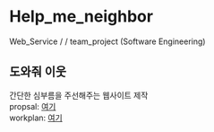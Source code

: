 # Help_me_neighbor
Web_Service / / team_project (Software Engineering)

## 도와줘 이웃
간단한 심부름을 주선해주는 웹사이트 제작  
propsal: [여기]()  
workplan: [여기]()  


